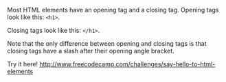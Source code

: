 Most HTML elements have an opening tag and a closing tag. Opening tags look like this: `<h1>`.

Closing tags look like this: `</h1>`.

Note that the only difference between opening and closing tags is that closing tags have a slash after their opening angle bracket.

Try it here! http://www.freecodecamp.com/challenges/say-hello-to-html-elements
